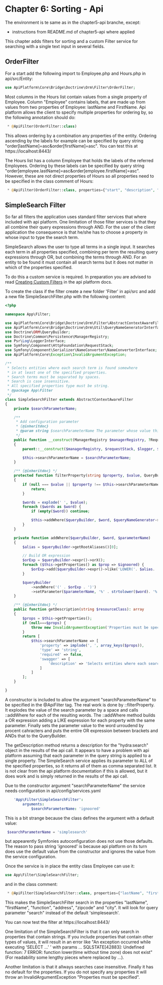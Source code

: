 Chapter 6: Sorting - Api
========================

The environment is te same as in the chapter5-api branche, except:
- instructions from README.md of chapter5-api where applied

This chapter adds filters for sorting and a custom Filter service
for searching with a single text input in several fields.


OrderFilter
-----------

For a start add the following import to Employee.php and Hours.php in api/src/Entity:
```php
use ApiPlatform\Core\Bridge\Doctrine\Orm\Filter\OrderFilter;
```

Most columns in the Hours list contain values from a single property of Employee.
Column "Employee" contains labels, that are made up from values from two properties of Employee:
lastName and FirstName. Api platform allows the client to specify multiple properties 
for ordering by, so the following annotation should do:
```php comment
 * @ApiFilter(OrderFilter::class)
```
This allows ordering by a combination any properties of the entity. Ordering ascending by
the labels for example can be specified by query string "order[lastName]=asc&order[firstName]=asc".
You can test this at https://localhost:8443/ 

The Hours list has a column Employee that holds the labels of the referred Employees. Ordering
by these labels can be specified by query string "order[employee.lastName]=asc&order[employee.firstName]=asc".
However, these are not direct properties of Hours so all properties need to be specified in the class comment
of Hours:
```php comment
 * @ApiFilter(OrderFilter::class, properties={"start", "description", "nHours", "employee.firstName", "employee.lastName"})
```

SimpleSearch Filter
-------------------
So far all filters the application uses standard filter services that where included with api platform. 
One limitation of those filter services is that they all combine their query expressions through AND.
For the user of the client application the consequence is that he/she has to choose a property 
in whose input to type the search term. 

SimpleSearch allows the user to type all terms in a single input. 
It searches each term in all properties specified, combining per term the resulting query expressions through OR,
but combining the terms through AND. For an entity to be found it must contain all 
search terms but it does not matter in which of the properties specified.

To do this a custom service is required. In preparation you are advised to read
[Creating Custom Filters](https://api-platform.com/docs/core/filters/#creating-custom-filters) 
in the api platform docs.

To create the class if the filter create a new folder 'Filter' in api/src 
and add a new file SimpleSearchFilter.php with the following content:
```php
<?php

namespace App\Filter;

use ApiPlatform\Core\Bridge\Doctrine\Orm\Filter\AbstractContextAwareFilter;
use ApiPlatform\Core\Bridge\Doctrine\Orm\Util\QueryNameGeneratorInterface;
use Doctrine\ORM\QueryBuilder;
use Doctrine\Common\Persistence\ManagerRegistry;
use Psr\Log\LoggerInterface;
use Symfony\Component\HttpFoundation\RequestStack;
use Symfony\Component\Serializer\NameConverter\NameConverterInterface;
use ApiPlatform\Core\Exception\InvalidArgumentException;

/**
 * Selects entities where each search term is found somewhere
 * in at least one of the specified properties.
 * Search terms must be separated by spaces.
 * Search is case insensitive.
 * All specified properties type must be string.
 * @package App\Filter
 */
class SimpleSearchFilter extends AbstractContextAwareFilter
{
    private $searchParameterName;

    /**
     * Add configuration parameter
     * {@inheritdoc}
     * @param string $searchParameterName The parameter whose value this filter searches for
     */
    public function __construct(ManagerRegistry $managerRegistry, ?RequestStack $requestStack = null, LoggerInterface $logger = null, array $properties = null, NameConverterInterface $nameConverter = null, string $searchParameterName = 'simplesearch')
    {
        parent::__construct($managerRegistry, $requestStack, $logger, $properties, $nameConverter);

        $this->searchParameterName = $searchParameterName;
    }

    /** {@inheritdoc} */
    protected function filterProperty(string $property, $value, QueryBuilder $queryBuilder, QueryNameGeneratorInterface $queryNameGenerator, string $resourceClass, string $operationName = null, array $context = [])
    {
        if (null === $value || $property !== $this->searchParameterName) {
            return;
        }

        $words = explode(' ', $value);
        foreach ($words as $word) {
            if (empty($word)) continue;

            $this->addWhere($queryBuilder, $word, $queryNameGenerator->generateParameterName($property));
        }
    }

    private function addWhere($queryBuilder, $word, $parameterName)
    {
        $alias = $queryBuilder->getRootAliases()[0];

        // Build OR expression
        $orExp = $queryBuilder->expr()->orX();
        foreach ($this->getProperties() as $prop => $ignoored) {
            $orExp->add($queryBuilder->expr()->like('LOWER('. $alias. '.' . $prop. ')', ':' . $parameterName));
        }

        $queryBuilder
            ->andWhere('(' . $orExp . ')')
            ->setParameter($parameterName, '%' . strtolower($word). '%');
    }

    /** {@inheritdoc} */
    public function getDescription(string $resourceClass): array
    {
        $props = $this->getProperties();
        if (null===$props) {
            throw new InvalidArgumentException('Properties must be specified');
        }
        return [
            $this->searchParameterName => [
                'property' => implode(', ', array_keys($props)),
                'type' => 'string',
                'required' => false,
                'swagger' => [
                    'description' => 'Selects entities where each search term is found somewhere in at least one of the specified properties',
                ]
            ]
        ];
    }

}
```
A constructor is included to allow the argument "searchParameterName" to be specified in the @ApiFilter tag. 
The real work is done by ::filterProperty. It explodes the value of the search parameter by a space and
calls ::addWhere for each of the resulting words. The ::addWhere method builds a OR expression adding
a LIKE expression for each property with the same parameter. Finally sets the parameter value to the word urroudend by procent cahracters and puts the entire OR expression between brackets and ANDs that to the QueryBuilder.

The getDescription method returns a description for the "hydra:search" object in the results of the api call.
It appears to have a problem with api platform assuming that each parameter in the query string is applied to a single
property. The SimpleSearch service applies its parameter to ALL of the specified properties, so 
it returns all of them as comma separated list. It is not clear from the api platform documentation
if this is allowed, but it does work and is simply returned in the results of the api call.

Due to the constructor argument "searchParameterName" the service needs configuration in api/config/services.yaml
```yaml
    'App\Filter\SimpleSearchFilter':
        arguments:
            $searchParameterName: 'ignoored'
```
This is a bit strange because the class defines the argument with a default value:
```php
 $searchParameterName = 'simplesearch'
```
but appearently Symfonies autoconfiguration does not use those defaults. The reason
to pass string 'ignoored' is because api platform on its turn does use the default value from
the constructor and ignores the value from the service configuration.

Once the service is in place the entity class Employee can use it:
```php
use App\Filter\SimpleSearchFilter;

```
and in the class comment:
```php comment
 * @ApiFilter(SimpleSearchFilter::class, properties={"lastName", "firstName", "function", "address", "zipcode", "city"}, arguments={"searchParameterName"="search"})
```
This makes the SimpleSearchFilter search in the properties "lastName", "firstName", "function", "address", "zipcode" and "city".
It will look for query parameter "search" instead of the default 'simplesearch'.

You can now test the filter at https://localhost:8443/ 

One limitation of the SimpleSearchFilter is that it can only search in properties that contain strings.
If you include properties that contain other types of values, it will result in an error like "An exception occurred while executing 'SELECT ...' ' with params ... SQLSTATE[42883]: Undefined function: 7 ERROR:  function lower(time without time zone) does not exist"
(For readability some lengthy pieces where replaced by ...).

Another limitation is that it allways searches case insensitive. Finally it has no default for the properties. If you do not specify any properties it will throw an InvalidArgumentException "Properties must be specified". 

